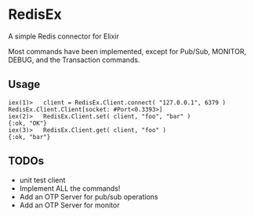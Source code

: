 # RedisEx

A simple Redis connector for Elixir

Most commands have been implemented, except for Pub/Sub, MONITOR, DEBUG, and
the Transaction commands.

## Usage
```
iex(1)>   client = RedisEx.Client.connect( "127.0.0.1", 6379 )
RedisEx.Client.Client[socket: #Port<0.3393>]
iex(2)>   RedisEx.Client.set( client, "foo", "bar" )
{:ok, "OK"}
iex(3)>   RedisEx.Client.get( client, "foo" )
{:ok, "bar"}
```

## TODOs
- unit test client 
- Implement ALL the commands!
- Add an OTP Server for pub/sub operations
- Add an OTP Server for monitor 
